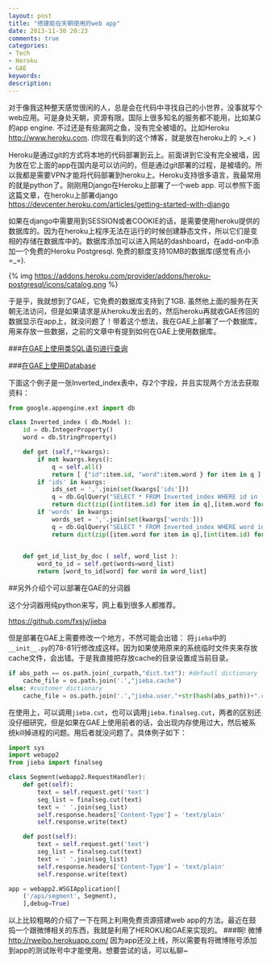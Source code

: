 ```yaml
---
layout: post
title: "搭建能在天朝使用的web app"
date: 2013-11-30 20:23
comments: true
categories: 
- Tech
- Heroku
- GAE
keywords: 
description: 
---
```

对于像我这种整天感觉很闲的人，总是会在代码中寻找自己的小世界，没事就写个web应用。可是身处天朝，资源有限。国际上很多知名的服务都不能用，比如某G的app engine. 不过还是有些漏网之鱼，没有完全被墙的。比如Heroku <http://www.heroku.com>. (你现在看到的这个博客，就是放在heroku上的 >_< )

Heroku是通过git的方式将本地的代码部署到云上。前面讲到它没有完全被墙，因为放在它上面的app在国内是可以访问的，但是通过git部署的过程，是被墙的。所以我都是需要VPN才能将代码部署到heroku上。Heroku支持很多语言，我最常用的就是python了。刚刚用Django在Heroku上部署了一个web app. 可以参照下面这篇文章，在heroku上部署django <https://devcenter.heroku.com/articles/getting-started-with-django>

如果在django中需要用到SESSION或者COOKIE的话，是需要使用heroku提供的数据库的。因为在heroku上程序无法在运行的时候创建静态文件，所以它们是变相的存储在数据库中的。数据库添加可以进入网站的dashboard，在add-on中添加一个免费的Heroku Postgresql. 免费的额度支持10MB的数据库(感觉有点小=_=).

<!--more-->

{% img https://addons.heroku.com/provider/addons/heroku-postgresql/icons/catalog.png %}

于是乎，我就想到了GAE，它免费的数据库支持到了1GB. 虽然他上面的服务在天朝无法访问，但是如果请求是从heroku发出去的，然后heroku再就收GAE传回的数据显示在app上，就没问题了！带着这个想法，我在GAE上部署了一个数据库，用来存放一些数据，之前的文章中有提到如何在GAE上使用数据库。

###<a href="/blog/2013/05/31/SQL-like-at-GAE">在GAE上使用类SQL语句进行查询</a>

###<a href="/blog/2013/05/31/database-at-GAE/">在GAE上使用Database</a>

下面这个例子是一张Inverted_index表中，存2个字段，并且实现两个方法去获取资料：

``` python
from google.appengine.ext import db

class Inverted_index ( db.Model ):
	id = db.IntegerProperty()
	word = db.StringProperty()

	def get (self,**kwargs):
		if not kwargs.keys():
			q = self.all()
			return [ {"id":item.id, "word":item.word } for item in q ]
		if 'ids' in kwargs:
			ids_set = ','.join(set(kwargs['ids']))
			q = db.GqlQuery("SELECT * FROM Inverted_index WHERE id in (%s)"%(ids_set))
			return dict(zip([int(item.id) for item in q],[item.word for item in q]))
		if 'words' in kwargs:
			words_set = ','.join(set(kwargs['words']))
			q = db.GqlQuery("SELECT * FROM Inverted_index WHERE word in (%s)"%(words_set))
			return dict(zip([item.word for item in q],[int(item.id) for item in q]))
		

	def get_id_list_by_doc ( self, word_list ):
		word_to_id = self.get(words=word_list)
		return [word_to_id[word] for word in word_list]
```

##另外介绍个可以部署在GAE的分词器

这个分词器用纯python来写，网上看到很多人都推荐。

<https://github.com/fxsjy/jieba>

但是部署在GAE上需要修改一个地方，不然可能会出错：
将`jieba`中的`__init__.py`的78-81行修改成这样。因为如果使用原来的系统临时文件夹来存放cache文件，会出错。于是我直接把存放cache的目录设置成当前目录。

``` python
if abs_path == os.path.join(_curpath,"dict.txt"): #defautl dictionary
    cache_file = os.path.join('.',"jieba.cache")
else: #customer dictionary
    cache_file = os.path.join('.',"jieba.user."+str(hash(abs_path))+".cache")
```

在使用上，可以调用`jieba.cut`，也可以调用`jieba.finalseg.cut`，两者的区别还没仔细研究，但是如果在GAE上使用前者的话，会出现内存使用过大，然后被系统kill掉进程的问题。用后者就没问题了。具体例子如下：

``` python
import sys
import webapp2
from jieba import finalseg

class Segment(webapp2.RequestHandler):
    def get(self):
        text = self.request.get('text')
        seg_list = finalseg.cut(text)
        text = ' '.join(seg_list)
        self.response.headers['Content-Type'] = 'text/plain'
        self.response.write(text)

    def post(self):
        text = self.request.get('text')
        seg_list = finalseg.cut(text)
        text = ' '.join(seg_list)
        self.response.headers['Content-Type'] = 'text/plain'
        self.response.write(text)

app = webapp2.WSGIApplication([
    ('/api/segment', Segment),
    ],debug=True)
```

以上比较粗略的介绍了一下在网上利用免费资源搭建web app的方法。最近在鼓捣一个跟微博相关的东西，我就是利用了HEROKU和GAE来实现的。
###啊! 微博 <http://rweibo.herokuapp.com/>
因为app还没上线，所以需要有将微博账号添加到app的测试账号中才能使用。想要尝试的话，可以私聊~